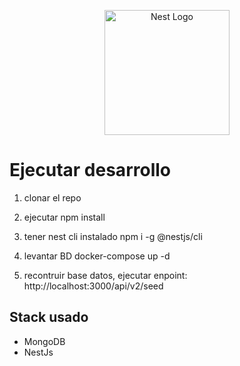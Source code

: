 <p align="center">
  <a href="http://nestjs.com/" target="blank"><img src="https://nestjs.com/img/logo-small.svg" width="200" alt="Nest Logo" /></a>
</p>

# Ejecutar desarrollo

1. clonar el repo
2. ejecutar npm install

3. tener nest cli instalado npm i -g @nestjs/cli

4. levantar BD docker-compose up -d

5. recontruir base datos, ejecutar enpoint: http://localhost:3000/api/v2/seed

## Stack usado

- MongoDB
- NestJs
